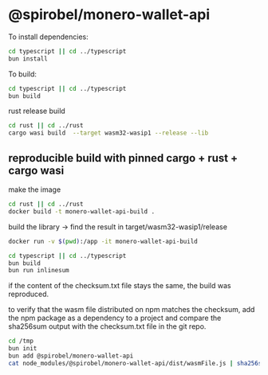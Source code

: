 # @spirobel/monero-wallet-api

To install dependencies:

```bash
cd typescript || cd ../typescript
bun install
```

To build:

```bash
cd typescript || cd ../typescript
bun build
```

rust release build

```bash
cd rust || cd ../rust
cargo wasi build  --target wasm32-wasip1 --release --lib
```

## reproducible build with pinned cargo + rust + cargo wasi

make the image

```bash
cd rust || cd ../rust
docker build -t monero-wallet-api-build .
```

build the library -> find the result in target/wasm32-wasip1/release

```bash
docker run -v $(pwd):/app -it monero-wallet-api-build
```

```bash
cd typescript || cd ../typescript
bun build
bun run inlinesum
```

if the content of the checksum.txt file stays the same, the build was reproduced.

to verify that the wasm file distributed on npm matches the checksum,
add the npm package as a dependency to a project and compare the sha256sum output with the checksum.txt file in the git repo.

```bash
cd /tmp
bun init
bun add @spirobel/monero-wallet-api
cat node_modules/@spirobel/monero-wallet-api/dist/wasmFile.js | sha256sum
```
